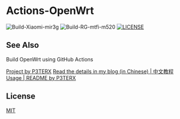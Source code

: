 # Actions-OpenWrt

![Build-Xiaomi-mir3g](https://github.com/cndongle/auto_build_openwrt/workflows/Build-Xiaomi-mir3g/badge.svg?branch=main) 
![Build-RG-mtfi-m520](https://github.com/cndongle/auto_build_openwrt/workflows/Build-RG-mtfi-m520/badge.svg?branch=main)
[![LICENSE](https://img.shields.io/github/license/mashape/apistatus.svg?style=flat-square&label=LICENSE)](https://github.com/cndongle/auto_build_openwrt/blob/main/LICENSE)

## See Also
Build OpenWrt using GitHub Actions

[Project by P3TERX](https://github.com/P3TERX/Actions-OpenWrt) 
[Read the details in my blog (in Chinese) | 中文教程](https://p3terx.com/archives/build-openwrt-with-github-actions.html)
[Usage | README by P3TERX](https://github.com/cndongle/auto_build_openwrt/blob/main/0_usage/README.md)

## License
[MIT](https://github.com/cndongle/auto_build_openwrt/blob/main/LICENSE) 